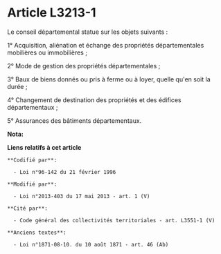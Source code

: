 # Article L3213-1

Le conseil départemental  statue sur les objets suivants : 

1° Acquisition, aliénation et échange des propriétés départementales mobilières ou immobilières ; 

2° Mode de gestion des propriétés départementales ; 

3° Baux de biens donnés ou pris à ferme ou à loyer, quelle qu'en soit la durée ; 

4° Changement de destination des propriétés et des édifices départementaux ; 

5° Assurances des bâtiments départementaux.

**Nota:**



**Liens relatifs à cet article**

	**Codifié par**:

	  - Loi n°96-142 du 21 février 1996

	**Modifié par**:

	  - Loi n°2013-403 du 17 mai 2013 - art. 1 (V)

	**Cité par**:

	  - Code général des collectivités territoriales - art. L3551-1 (V)

	**Anciens textes**:

	  - Loi n°1871-08-10. du 10 août 1871 - art. 46 (Ab)
